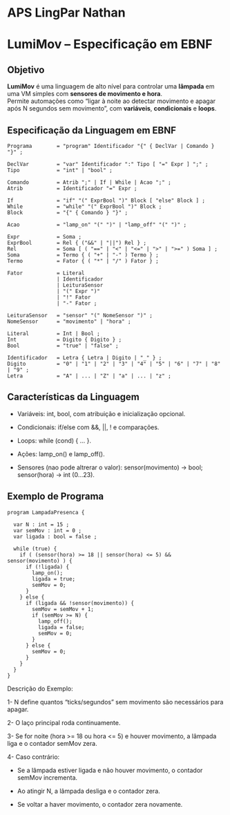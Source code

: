# APS LingPar Nathan

# LumiMov – Especificação em EBNF

## Objetivo
**LumiMov** é uma linguagem de alto nível para controlar uma **lâmpada** em uma VM simples com **sensores de movimento e hora**.  
Permite automações como “ligar à noite ao detectar movimento e apagar após N segundos sem movimento”, com **variáveis**, **condicionais** e **loops**.

## Especificação da Linguagem em EBNF
```ebnf
Programa        = "program" Identificador "{" { DeclVar | Comando } "}" ;

DeclVar         = "var" Identificador ":" Tipo [ "=" Expr ] ";" ;
Tipo            = "int" | "bool" ;

Comando         = Atrib ";" | If | While | Acao ";" ;
Atrib           = Identificador "=" Expr ;

If              = "if" "(" ExprBool ")" Block [ "else" Block ] ;
While           = "while" "(" ExprBool ")" Block ;
Block           = "{" { Comando } "}" ;

Acao            = "lamp_on" "(" ")" | "lamp_off" "(" ")" ;

Expr            = Soma ;
ExprBool        = Rel { ("&&" | "||") Rel } ;
Rel             = Soma [ ( "==" | "<" | "<=" | ">" | ">=" ) Soma ] ;
Soma            = Termo { ( "+" | "-" ) Termo } ;
Termo           = Fator { ( "*" | "/" ) Fator } ;

Fator           = Literal
                | Identificador
                | LeituraSensor
                | "(" Expr ")"
                | "!" Fator
                | "-" Fator ;

LeituraSensor   = "sensor" "(" NomeSensor ")" ;
NomeSensor      = "movimento" | "hora" ;

Literal         = Int | Bool ;
Int             = Digito { Digito } ;
Bool            = "true" | "false" ;

Identificador   = Letra { Letra | Digito | "_" } ;
Digito          = "0" | "1" | "2" | "3" | "4" | "5" | "6" | "7" | "8" | "9" ;
Letra           = "A" | ... | "Z" | "a" | ... | "z" ;
```
## Características da Linguagem

- Variáveis: int, bool, com atribuição e inicialização opcional.

- Condicionais: if/else com &&, ||, ! e comparações.

- Loops: while (cond) { ... }.

- Ações: lamp_on() e lamp_off().

- Sensores (nao pode altrerar o valor): sensor(movimento) → bool; sensor(hora) → int (0...23).

## Exemplo de Programa
```
program LampadaPresenca {

  var N : int = 15 ;
  var semMov : int = 0 ;
  var ligada : bool = false ;

  while (true) {
    if ( (sensor(hora) >= 18 || sensor(hora) <= 5) && sensor(movimento) ) {
      if (!ligada) {
        lamp_on();
        ligada = true;
        semMov = 0;
      }
    } else {
      if (ligada && !sensor(movimento)) {
        semMov = semMov + 1;
        if (semMov >= N) {
          lamp_off();
          ligada = false;
          semMov = 0;
        }
      } else {
        semMov = 0;
      }
    }
  }
}
```
Descrição do Exemplo:

1- N define quantos “ticks/segundos” sem movimento são necessários para apagar.

2- O laço principal roda continuamente.

3- Se for noite (hora >= 18 ou hora <= 5) e houver movimento, a lâmpada liga e o contador semMov zera.

4- Caso contrário:

- Se a lâmpada estiver ligada e não houver movimento, o contador semMov incrementa.

- Ao atingir N, a lâmpada desliga e o contador zera.

- Se voltar a haver movimento, o contador zera novamente.
